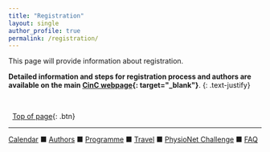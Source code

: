 ```yaml
---
title: "Registration"
layout: single
author_profile: true
permalink: /registration/
---
```

<a name="top"></a>
This page will provide information about registration.

**Detailed information and steps for registration process and authors are available on the main [CinC webpage](https://cinc.org/inf_authors/){: target="_blank"}**.
{: .text-justify}

&nbsp;

&nbsp;
[Top of page](#top){: .btn}

---

[Calendar](../dates/) &#9632; [Authors](../authors) &#9632; [Programme](../programme/) &#9632; [Travel](../travel/) &#9632; [PhysioNet Challenge](../challenge/) &#9632; [FAQ](../faq/)
